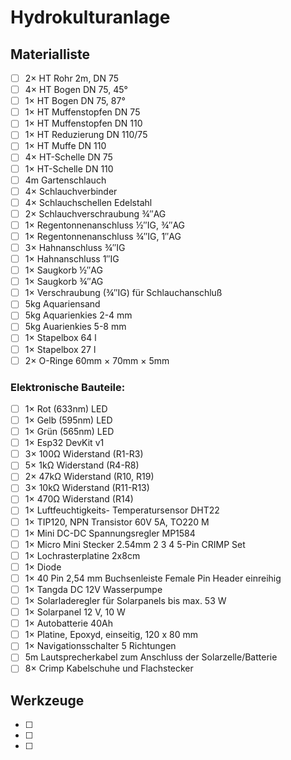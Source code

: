# Hydrokulturanlage

## Materialliste
- [ ] 2× HT Rohr 2m, DN 75
- [ ] 4× HT Bogen DN 75, 45°
- [ ] 1× HT Bogen DN 75, 87°
- [ ] 1× HT Muffenstopfen DN 75
- [ ] 1× HT Muffenstopfen DN 110
- [ ] 1× HT Reduzierung DN 110/75
- [ ] 1× HT Muffe DN 110
- [ ] 4× HT-Schelle DN 75
- [ ] 1× HT-Schelle DN 110
- [ ] 4m Gartenschlauch
- [ ] 4× Schlauchverbinder
- [ ] 4× Schlauchschellen Edelstahl
- [ ] 2× Schlauchverschraubung ¾″AG
- [ ] 1× Regentonnenanschluss ½″IG, ¾″AG
- [ ] 1× Regentonnenanschluss ¾″IG, 1″AG
- [ ] 3× Hahnanschluss ¾″IG
- [ ] 1× Hahnanschluss 1″IG
- [ ] 1× Saugkorb ½″AG
- [ ] 1× Saugkorb ¾″AG
- [ ] 1× Verschraubung (¾″IG) für Schlauchanschluß
- [ ] 5kg Aquariensand
- [ ] 5kg Aquarienkies 2-4 mm
- [ ] 5kg Auarienkies 5-8 mm
- [ ] 1× Stapelbox 64 l
- [ ] 1× Stapelbox 27 l
- [ ] 2× O-Ringe 60mm × 70mm × 5mm

### Elektronische Bauteile:
- [ ] 1× Rot (633nm) LED
- [ ] 1× Gelb (595nm) LED
- [ ] 1× Grün (565nm) LED
- [ ] 1× Esp32 DevKit v1 
- [ ] 3× 100Ω Widerstand (R1-R3)
- [ ] 5× 1kΩ Widerstand (R4-R8)
- [ ] 2× 47kΩ Widerstand (R10, R19)
- [ ] 3× 10kΩ Widerstand (R11-R13)
- [ ] 1× 470Ω Widerstand (R14)
- [ ] 1× Luftfeuchtigkeits- Temperatursensor DHT22
- [ ] 1× TIP120, NPN Transistor 60V 5A, TO220 M
- [ ] 1× Mini DC-DC Spannungsregler MP1584
- [ ] 1× Micro Mini Stecker 2.54mm 2 3 4 5-Pin CRIMP Set
- [ ] 1× Lochrasterplatine 2x8cm
- [ ] 1× Diode
- [ ] 1× 40 Pin 2,54 mm Buchsenleiste Female Pin Header einreihig
- [ ] 1× Tangda DC 12V Wasserpumpe
- [ ] 1× Solarladeregler für Solarpanels bis max. 53 W
- [ ] 1× Solarpanel 12 V, 10 W
- [ ] 1× Autobatterie 40Ah
- [ ] 1× Platine, Epoxyd, einseitig, 120 x 80 mm
- [ ] 1× Navigationsschalter 5 Richtungen
- [ ] 5m Lautsprecherkabel zum Anschluss der Solarzelle/Batterie
- [ ] 8× Crimp Kabelschuhe und Flachstecker

## Werkzeuge
- [ ] 
- [ ] 
- [ ] 